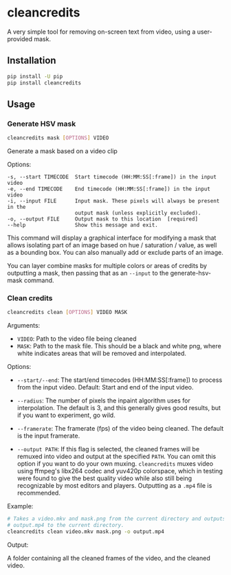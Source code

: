 # cleancredits


A very simple tool for removing on-screen text from video, using a user-provided mask.

## Installation

```bash
pip install -U pip
pip install cleancredits
```

## Usage

### Generate HSV mask

```bash
cleancredits mask [OPTIONS] VIDEO
```

Generate a mask based on a video clip

Options:

```
-s, --start TIMECODE  Start timecode (HH:MM:SS[:frame]) in the input video
-e, --end TIMECODE    End timecode (HH:MM:SS[:frame]) in the input video
-i, --input FILE      Input mask. These pixels will always be present in the
                      output mask (unless explicitly excluded).
-o, --output FILE     Output mask to this location  [required]
--help                Show this message and exit.
```

This command will display a graphical interface for modifying a mask that allows isolating part of an image based on hue / saturation / value, as well as a bounding box. You can also manually add or exclude parts of an image.

You can layer combine masks for multiple colors or areas of credits by outputting a mask, then passing that as an `--input` to the generate-hsv-mask command.

### Clean credits

```bash
cleancredits clean [OPTIONS] VIDEO MASK
```

Arguments:

- `VIDEO`: Path to the video file being cleaned
- `MASK`: Path to the mask file. This should be a black and white png, where white indicates areas that will be removed and interpolated.

Options:

- `--start/--end`: The start/end timecodes (HH:MM:SS[:frame]) to process from the input video. Default: Start and end of the input video.

- `--radius`: The number of pixels the inpaint algorithm uses for interpolation. The default is 3, and this generally gives good results, but if you want to experiment, go wild.

- `--framerate`: The framerate (fps) of the video being cleaned. The default is the input framerate.

- `--output PATH`: If this flag is selected, the cleaned frames will be remuxed into video and output at the specified `PATH`. You can omit this option if you want to do your own muxing. `cleancredits` muxes video using ffmpeg's libx264 codec and yuv420p colorspace, which in testing were found to give the best quality video while also still being recognizable by most editors and players. Outputting as a `.mp4` file is recommended.

Example:

```bash
# Takes a video.mkv and mask.png from the current directory and outputs
# output.mp4 to the current directory.
cleancredits clean video.mkv mask.png -o output.mp4
```

Output:

A folder containing all the cleaned frames of the video, and the cleaned
video.
